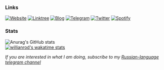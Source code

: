 ### Links
[![Website](https://user-images.githubusercontent.com/49813134/175783673-8846e603-8a17-4318-afb8-d396ddf62d40.png)](https://kepler88d.dev)
[![Linktree](https://user-images.githubusercontent.com/49813134/175783701-215b884c-1b6c-400f-8570-fa4b44c59fc0.png)](https://linktr.ee/kepler88d)
[![Blog](https://user-images.githubusercontent.com/49813134/175783615-fd764ab0-2440-49d9-a11b-7ad193febead.png)](https://t.me/logdotb)
[![Telegram](https://user-images.githubusercontent.com/49813134/175783717-c52e64d7-0052-4915-adab-62fc7a7aa5bf.png)](https://t.me/kepler88d)
[![Twitter](https://user-images.githubusercontent.com/49813134/175783718-fb0d9c60-cf91-4356-9576-336ba1782b0a.png)](https://twitter.com/kepler88d)
[![Spotify](https://user-images.githubusercontent.com/49813134/175783720-71183177-e800-46f9-b039-15757c18bf69.png)](https://open.spotify.com/user/31gbvra6puqeyd4btd45343bd4jq)

### Stats
![Anurag's GitHub stats](https://github-readme-stats.vercel.app/api?username=egor-baranov&count_private=true&show_icons=true&hide_title=true)  
[![willianrod's wakatime stats](https://github-readme-stats.vercel.app/api/wakatime?username=kepler88d)](https://github.com/anuraghazra/github-readme-stats)

*If you are interested in what I am doing, subscribe to my [Russian-language telegram channel](https://t.me/kepler88dblog)*

<!--
**egor-baranov/egor-baranov** is a ✨ _special_ ✨ repository because its `README.md` (this file) appears on your GitHub profile.

Here are some ideas to get you started:

- 🔭 I’m currently working on ...
- 🌱 I’m currently learning ...
- 👯 I’m looking to collaborate on ...
- 🤔 I’m looking for help with ...
- 💬 Ask me about ...
- 📫 How to reach me: ...
- 😄 Pronouns: ...
- ⚡ Fun fact: ...
-->
